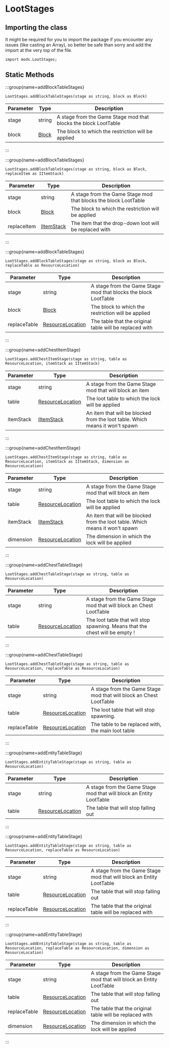 # LootStages

## Importing the class

It might be required for you to import the package if you encounter any issues (like casting an Array), so better be safe than sorry and add the import at the very top of the file.
```zenscript
import mods.LootStages;
```


## Static Methods

:::group{name=addBlockTableStages}



```zenscript
LootStages.addBlockTableStages(stage as string, block as Block)
```

| Parameter |               Type                |                           Description                           |
|-----------|-----------------------------------|-----------------------------------------------------------------|
| stage     | string                            | A stage from the Game Stage mod that blocks the block LootTable |
| block     | [Block](/vanilla/api/block/Block) | The block to which the restriction will be applied              |


:::

:::group{name=addBlockTableStages}



```zenscript
LootStages.addBlockTableStages(stage as string, block as Block, replaceItem as IItemStack)
```

|  Parameter  |                    Type                    |                           Description                           |
|-------------|--------------------------------------------|-----------------------------------------------------------------|
| stage       | string                                     | A stage from the Game Stage mod that blocks the block LootTable |
| block       | [Block](/vanilla/api/block/Block)          | The block to which the restriction will be applied              |
| replaceItem | [IItemStack](/vanilla/api/item/IItemStack) | The item that the drop-down loot will be replaced with          |


:::

:::group{name=addBlockTableStages}



```zenscript
LootStages.addBlockTableStages(stage as string, block as Block, replaceTable as ResourceLocation)
```

|  Parameter   |                            Type                            |                           Description                           |
|--------------|------------------------------------------------------------|-----------------------------------------------------------------|
| stage        | string                                                     | A stage from the Game Stage mod that blocks the block LootTable |
| block        | [Block](/vanilla/api/block/Block)                          | The block to which the restriction will be applied              |
| replaceTable | [ResourceLocation](/vanilla/api/resource/ResourceLocation) | The table that the original table will be replaced with         |


:::

:::group{name=addChestItemStage}



```zenscript
LootStages.addChestItemStage(stage as string, table as ResourceLocation, itemStack as IItemStack)
```

| Parameter |                            Type                            |                                 Description                                  |
|-----------|------------------------------------------------------------|------------------------------------------------------------------------------|
| stage     | string                                                     | A stage from the Game Stage mod that will block an item                      |
| table     | [ResourceLocation](/vanilla/api/resource/ResourceLocation) | The loot table to which the lock will be applied                             |
| itemStack | [IItemStack](/vanilla/api/item/IItemStack)                 | An item that will be blocked from the loot table. Which means it won't spawn |


:::

:::group{name=addChestItemStage}



```zenscript
LootStages.addChestItemStage(stage as string, table as ResourceLocation, itemStack as IItemStack, dimension as ResourceLocation)
```

| Parameter |                            Type                            |                                 Description                                  |
|-----------|------------------------------------------------------------|------------------------------------------------------------------------------|
| stage     | string                                                     | A stage from the Game Stage mod that will block an item                      |
| table     | [ResourceLocation](/vanilla/api/resource/ResourceLocation) | The loot table to which the lock will be applied                             |
| itemStack | [IItemStack](/vanilla/api/item/IItemStack)                 | An item that will be blocked from the loot table. Which means it won't spawn |
| dimension | [ResourceLocation](/vanilla/api/resource/ResourceLocation) | The dimension in which the lock will be applied                              |


:::

:::group{name=addChestTableStage}



```zenscript
LootStages.addChestTableStage(stage as string, table as ResourceLocation)
```

| Parameter |                            Type                            |                                 Description                                  |
|-----------|------------------------------------------------------------|------------------------------------------------------------------------------|
| stage     | string                                                     | A stage from the Game Stage mod that will block an Chest LootTable           |
| table     | [ResourceLocation](/vanilla/api/resource/ResourceLocation) | The loot table that will stop spawning. Means that the chest will be empty ! |


:::

:::group{name=addChestTableStage}



```zenscript
LootStages.addChestTableStage(stage as string, table as ResourceLocation, replaceTable as ResourceLocation)
```

|  Parameter   |                            Type                            |                            Description                             |
|--------------|------------------------------------------------------------|--------------------------------------------------------------------|
| stage        | string                                                     | A stage from the Game Stage mod that will block an Chest LootTable |
| table        | [ResourceLocation](/vanilla/api/resource/ResourceLocation) | The loot table that will stop spawning.                            |
| replaceTable | [ResourceLocation](/vanilla/api/resource/ResourceLocation) | The table to be replaced with, the main loot table                 |


:::

:::group{name=addEntityTableStage}



```zenscript
LootStages.addEntityTableStage(stage as string, table as ResourceLocation)
```

| Parameter |                            Type                            |                             Description                             |
|-----------|------------------------------------------------------------|---------------------------------------------------------------------|
| stage     | string                                                     | A stage from the Game Stage mod that will block an Entity LootTable |
| table     | [ResourceLocation](/vanilla/api/resource/ResourceLocation) | The table that will stop falling out                                |


:::

:::group{name=addEntityTableStage}



```zenscript
LootStages.addEntityTableStage(stage as string, table as ResourceLocation, replaceTable as ResourceLocation)
```

|  Parameter   |                            Type                            |                             Description                             |
|--------------|------------------------------------------------------------|---------------------------------------------------------------------|
| stage        | string                                                     | A stage from the Game Stage mod that will block an Entity LootTable |
| table        | [ResourceLocation](/vanilla/api/resource/ResourceLocation) | The table that will stop falling out                                |
| replaceTable | [ResourceLocation](/vanilla/api/resource/ResourceLocation) | The table that the original table will be replaced with             |


:::

:::group{name=addEntityTableStage}



```zenscript
LootStages.addEntityTableStage(stage as string, table as ResourceLocation, replaceTable as ResourceLocation, dimension as ResourceLocation)
```

|  Parameter   |                            Type                            |                             Description                             |
|--------------|------------------------------------------------------------|---------------------------------------------------------------------|
| stage        | string                                                     | A stage from the Game Stage mod that will block an Entity LootTable |
| table        | [ResourceLocation](/vanilla/api/resource/ResourceLocation) | The table that will stop falling out                                |
| replaceTable | [ResourceLocation](/vanilla/api/resource/ResourceLocation) | The table that the original table will be replaced with             |
| dimension    | [ResourceLocation](/vanilla/api/resource/ResourceLocation) | The dimension in which the lock will be applied                     |


:::

